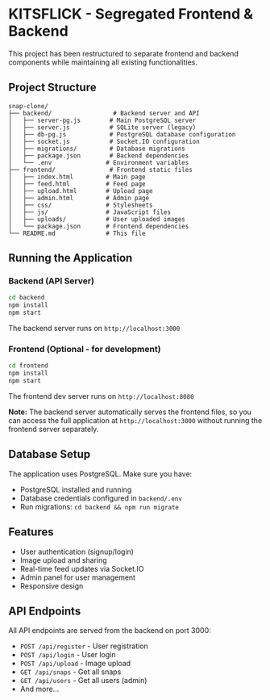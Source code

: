# KITSFLICK - Segregated Frontend & Backend

This project has been restructured to separate frontend and backend components while maintaining all existing functionalities.

## Project Structure

```
snap-clone/
├── backend/                 # Backend server and API
│   ├── server-pg.js        # Main PostgreSQL server
│   ├── server.js           # SQLite server (legacy)
│   ├── db-pg.js            # PostgreSQL database configuration
│   ├── socket.js           # Socket.IO configuration
│   ├── migrations/         # Database migrations
│   ├── package.json        # Backend dependencies
│   └── .env               # Environment variables
├── frontend/               # Frontend static files
│   ├── index.html         # Main page
│   ├── feed.html          # Feed page
│   ├── upload.html        # Upload page
│   ├── admin.html         # Admin page
│   ├── css/               # Stylesheets
│   ├── js/                # JavaScript files
│   ├── uploads/           # User uploaded images
│   └── package.json       # Frontend dependencies
└── README.md              # This file
```

## Running the Application

### Backend (API Server)
```bash
cd backend
npm install
npm start
```
The backend server runs on `http://localhost:3000`

### Frontend (Optional - for development)
```bash
cd frontend
npm install
npm start
```
The frontend dev server runs on `http://localhost:8080`

**Note:** The backend server automatically serves the frontend files, so you can access the full application at `http://localhost:3000` without running the frontend server separately.

## Database Setup

The application uses PostgreSQL. Make sure you have:
- PostgreSQL installed and running
- Database credentials configured in `backend/.env`
- Run migrations: `cd backend && npm run migrate`

## Features

- User authentication (signup/login)
- Image upload and sharing
- Real-time feed updates via Socket.IO
- Admin panel for user management
- Responsive design

## API Endpoints

All API endpoints are served from the backend on port 3000:
- `POST /api/register` - User registration
- `POST /api/login` - User login
- `POST /api/upload` - Image upload
- `GET /api/snaps` - Get all snaps
- `GET /api/users` - Get all users (admin)
- And more...
